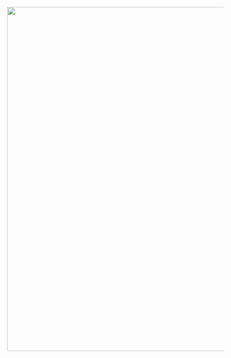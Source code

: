 <html>
<head>
  
</head>
<body>

<p align="center">
  <img width="1200" height="800" src="https://ffwallpaper.com/wallup/maze/maze-12.jpg">
</p>

</body>
</html>

